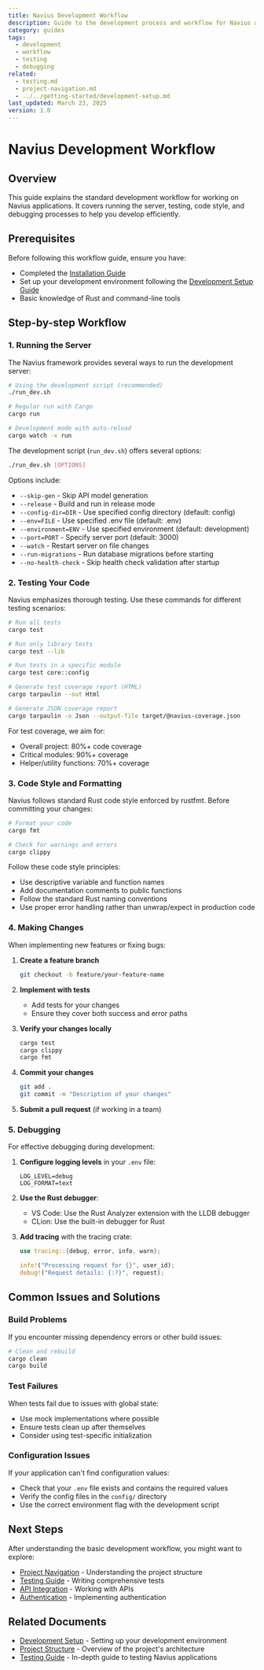 ```yaml
---
title: Navius Development Workflow
description: Guide to the development process and workflow for Navius applications
category: guides
tags:
  - development
  - workflow
  - testing
  - debugging
related:
  - testing.md
  - project-navigation.md
  - ../../getting-started/development-setup.md
last_updated: March 23, 2025
version: 1.0
---
```


# Navius Development Workflow

## Overview
This guide explains the standard development workflow for working on Navius applications. It covers running the server, testing, code style, and debugging processes to help you develop efficiently.

## Prerequisites
Before following this workflow guide, ensure you have:

- Completed the [Installation Guide](../../getting-started/installation.md)
- Set up your development environment following the [Development Setup Guide](../../getting-started/development-setup.md)
- Basic knowledge of Rust and command-line tools

## Step-by-step Workflow

### 1. Running the Server

The Navius framework provides several ways to run the development server:

```bash
# Using the development script (recommended)
./run_dev.sh

# Regular run with Cargo
cargo run

# Development mode with auto-reload
cargo watch -x run
```

The development script (`run_dev.sh`) offers several options:

```bash
./run_dev.sh [OPTIONS]
```

Options include:
- `--skip-gen` - Skip API model generation
- `--release` - Build and run in release mode
- `--config-dir=DIR` - Use specified config directory (default: config)
- `--env=FILE` - Use specified .env file (default: .env)
- `--environment=ENV` - Use specified environment (default: development)
- `--port=PORT` - Specify server port (default: 3000)
- `--watch` - Restart server on file changes
- `--run-migrations` - Run database migrations before starting
- `--no-health-check` - Skip health check validation after startup

### 2. Testing Your Code

Navius emphasizes thorough testing. Use these commands for different testing scenarios:

```bash
# Run all tests
cargo test

# Run only library tests
cargo test --lib

# Run tests in a specific module
cargo test core::config

# Generate test coverage report (HTML)
cargo tarpaulin --out Html

# Generate JSON coverage report
cargo tarpaulin -o Json --output-file target/@navius-coverage.json
```

For test coverage, we aim for:
- Overall project: 80%+ code coverage
- Critical modules: 90%+ coverage
- Helper/utility functions: 70%+ coverage

### 3. Code Style and Formatting

Navius follows standard Rust code style enforced by rustfmt. Before committing your changes:

```bash
# Format your code
cargo fmt

# Check for warnings and errors
cargo clippy
```

Follow these code style principles:
- Use descriptive variable and function names
- Add documentation comments to public functions
- Follow the standard Rust naming conventions
- Use proper error handling rather than unwrap/expect in production code

### 4. Making Changes

When implementing new features or fixing bugs:

1. **Create a feature branch**
   ```bash
   git checkout -b feature/your-feature-name
   ```

2. **Implement with tests**
   - Add tests for your changes
   - Ensure they cover both success and error paths

3. **Verify your changes locally**
   ```bash
   cargo test
   cargo clippy
   cargo fmt
   ```

4. **Commit your changes**
   ```bash
   git add .
   git commit -m "Description of your changes"
   ```

5. **Submit a pull request** (if working in a team)

### 5. Debugging

For effective debugging during development:

1. **Configure logging levels** in your `.env` file:
   ```
   LOG_LEVEL=debug
   LOG_FORMAT=text
   ```

2. **Use the Rust debugger**:
   - VS Code: Use the Rust Analyzer extension with the LLDB debugger
   - CLion: Use the built-in debugger for Rust

3. **Add tracing** with the tracing crate:
   ```rust
   use tracing::{debug, error, info, warn};
   
   info!("Processing request for {}", user_id);
   debug!("Request details: {:?}", request);
   ```

## Common Issues and Solutions

### Build Problems

If you encounter missing dependency errors or other build issues:

```bash
# Clean and rebuild
cargo clean
cargo build
```

### Test Failures

When tests fail due to issues with global state:
- Use mock implementations where possible
- Ensure tests clean up after themselves
- Consider using test-specific initialization

### Configuration Issues

If your application can't find configuration values:
- Check that your `.env` file exists and contains the required values
- Verify the config files in the `config/` directory
- Use the correct environment flag with the development script

## Next Steps

After understanding the basic development workflow, you might want to explore:

- [Project Navigation](project-navigation.md) - Understanding the project structure
- [Testing Guide](testing.md) - Writing comprehensive tests
- [API Integration](../features/api-integration.md) - Working with APIs
- [Authentication](../features/authentication.md) - Implementing authentication

## Related Documents

- [Development Setup](../../getting-started/development-setup.md) - Setting up your development environment
- [Project Structure](../../reference/architecture/project-structure.md) - Overview of the project's architecture
- [Testing Guide](testing.md) - In-depth guide to testing Navius applications 